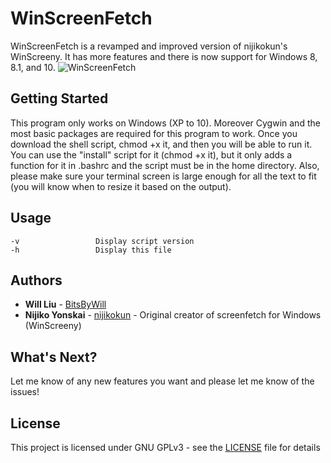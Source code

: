 # WinScreenFetch
WinScreenFetch is a revamped and improved version of nijikokun's WinScreeny.  It has more features and there is now support for Windows 8, 8.1, and 10.
![WinScreenFetch](https://s31.postimg.cc/mu8citqm3/Win_Screen_Fetch.png)

## Getting Started
This program only works on Windows (XP to 10).  Moreover Cygwin and the most basic packages are required for this program to work.
Once you download the shell script, chmod +x it, and then you will be able to run it.  You can use the "install" script for it (chmod +x it), but it only adds a function for it in .bashrc and the script must be in the home directory.  Also, please make sure your terminal screen is large enough for all the text to fit (you will know when to resize it based on the output).

## Usage
    -v                 Display script version
    -h                 Display this file

## Authors
* **Will Liu** - [BitsByWill](https://github.com/BitsByWill)
* **Nijiko Yonskai** - [nijikokun](https://github.com/nijikokun) - Original creator of screenfetch for Windows (WinScreeny)

## What's Next?
Let me know of any new features you want and please let me know of the issues!

## License
This project is licensed under GNU GPLv3 - see the [LICENSE](LICENSE) file for details


